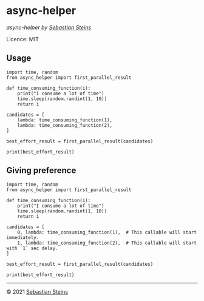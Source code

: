 # async-helper

*async-helper by [Sebastian Steins](https://seb.st/)*

Licence: MIT

## Usage
```
import time, random
from async_helper import first_parallel_result

def time_consuming_function(i):
    print("I consume a lot of time")
    time.sleep(random.randint(1, 10))
    return i

candidates = [
    lambda: time_consuming_function(1),
    lambda: time_consuming_function(2),
]

best_effort_result = first_parallel_result(candidates)

print(best_effort_result)
```

## Giving preference

```
import time, random
from async_helper import first_parallel_result

def time_consuming_function(i):
    print("I consume a lot of time")
    time.sleep(random.randint(1, 10))
    return i

candidates = [
    0, lambda: time_consuming_function(1),  # This callable will start immediately.
    1, lambda: time_consuming_function(2),  # This callable will start with `1` sec delay.
]

best_effort_result = first_parallel_result(candidates)

print(best_effort_result)
```

___

© 2021 [Sebastian Steins](https://seb.st/)